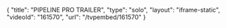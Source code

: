 {
    "title": "PIPELINE PRO TRAILER",
    "type": "solo",
    "layout": "iframe-static",
    "videoId": "161570",
    "url": "\/tvpembed\/161570"
}